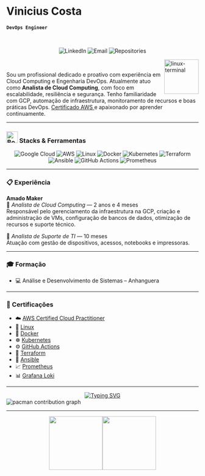 # Vinicius Costa

**`DevOps Engineer`**

<br>

<!-- Contact Badges -->
<p align="center">
  <!-- LinkedIn Badge -->
  <a href="https://www.linkedin.com/in/devops-vinicius/" style="text-decoration: none;">
    <img alt="LinkedIn" title="Connect with me on LinkedIn" 
         src="https://custom-icon-badges.demolab.com/badge/-LinkedIn-282A36?style=for-the-badge&logo=linkedin&logoColor=white&labelColor=2496ED" />
  </a>

  <!-- Email Badge -->
  <a href="mailto:costavinicius692@gmail.com" style="text-decoration: none;">
    <img alt="Email" title="Send me an email" 
         src="https://custom-icon-badges.demolab.com/badge/-Gmail-282A36?style=for-the-badge&logo=gmail&logoColor=white&labelColor=2496ED" />
  </a>

  <!-- GitHub Repositories Badge -->
  <a href="https://github.com/vinicius3516?tab=repositories" style="text-decoration: none;">
    <img alt="Repositories" title="See my repositories on GitHub" 
         src="https://custom-icon-badges.demolab.com/badge/-Repositories-282A36?style=for-the-badge&logo=repo&logoColor=white&labelColor=2496ED" />
  </a>
</p>

<!-- Linux Gif -->
<img align="right" alt="linux-terminal" src="https://media.tenor.com/dHk-LfzHrtwAAAAj/linux-computer.gif" width="90px" />

<br>

Sou um profissional dedicado e proativo com experiência em Cloud Computing e Engenharia DevOps. Atualmente atuo como **Analista de Cloud Computing**, com foco em escalabilidade, resiliência e segurança. Tenho familiaridade com GCP, automação de infraestrutura, monitoramento de recursos e boas práticas DevOps. <a href="https://www.credly.com/badges/05583c87-adf7-4888-93f5-f28229c29078/linked_in_profile"> Certificado AWS </a> e apaixonado por aprender continuamente.

---

<h3><img src="https://raw.githubusercontent.com/Tarikul-Islam-Anik/Telegram-Animated-Emojis/main/Objects/Books.webp" alt="Books" width="30" height="30" /> Stacks & Ferramentas</h3>

<div align="center">
  <img alt="Google Cloud" src="https://img.shields.io/badge/GCP-4285F4?style=for-the-badge&logo=googlecloud&logoColor=white" />
  <img alt="AWS" src="https://img.shields.io/badge/AWS-232F3E?style=for-the-badge&logo=amazonaws&logoColor=white" />
  <img alt="Linux" src="https://img.shields.io/badge/Linux-FCC624?style=for-the-badge&logo=linux&logoColor=black" />
  <img alt="Docker" src="https://img.shields.io/badge/Docker-2496ED?style=for-the-badge&logo=docker&logoColor=white" />
  <img alt="Kubernetes" src="https://img.shields.io/badge/Kubernetes-326CE5?style=for-the-badge&logo=kubernetes&logoColor=white" />
  <img alt="Terraform" src="https://img.shields.io/badge/Terraform-623CE4?style=for-the-badge&logo=terraform&logoColor=white" />
  <img alt="Ansible" src="https://img.shields.io/badge/Ansible-EE0000?style=for-the-badge&logo=ansible&logoColor=white" />
  <img alt="GitHub Actions" src="https://img.shields.io/badge/GitHub%20Actions-2088FF?style=for-the-badge&logo=githubactions&logoColor=white" />
  <img alt="Prometheus" src="https://img.shields.io/badge/Prometheus-E6522C?style=for-the-badge&logo=prometheus&logoColor=white" />
</div>

---

<h3>📋 Experiência</h3>

**Amado Maker**  
📍 *Analista de Cloud Computing* — 2 anos e 4 meses  
Responsável pelo gerenciamento da infraestrutura na GCP, criação e administração de VMs, configuração de bancos de dados, otimização de recursos e suporte técnico.

📍 *Analista de Suporte de TI* — 10 meses  
Atuação com gestão de dispositivos, acessos, notebooks e impressoras.

---

<h3>🎓 Formação</h3>

- 💻 Análise e Desenvolvimento de Sistemas – Anhanguera  

---

<h3>📜 Certificações</h3>

- ☁️ <a href="https://www.credly.com/badges/05583c87-adf7-4888-93f5-f28229c29078/linked_in_profile">AWS Certified Cloud Practitioner</a>
- 🐧 <a href="https://certificado.devopspro.com.br/certificado?code=ab5e20b1-a3c7-4397-b2f2-4250058c9eb8">Linux</a>  
- 🐳 <a href="https://certificado.devopspro.com.br/certificado?code=6cd6ad91-1ec6-4421-b390-2d6a0046678e">Docker</a>  
- ☸️ <a href="https://certificado.devopspro.com.br/certificado?code=7d248654-51eb-493a-a75d-a2eb581cb4a2">Kubernetes</a>   
- ⚙️ <a href="https://certificado.devopspro.com.br/certificado?code=a1c7c03e-5bd9-4d5d-974a-945c68655306">GitHub Actions</a>  
- 🧱 <a href="https://certificado.devopspro.com.br/certificado?code=17539092-5b71-49e5-a473-dcd890b5f404">Terraform</a>   
- 🔧 <a href="https://certificado.devopspro.com.br/certificado?code=17f692e1-f9d6-4b50-b05c-7c7f69d7db1c">Ansible</a>  
- 📈 <a href="https://certificado.devopspro.com.br/certificado?code=17f692e1-f9d6-4b50-b05c-7c7f69d7db1c">Prometheus</a>  
- 📊 <a href="https://certificado.devopspro.com.br/certificado?code=17f692e1-f9d6-4b50-b05c-7c7f69d7db1c">Grafana Loki</a>

---

<div align="center">
  <a href="https://git.io/typing-svg">
    <img 
      src="https://readme-typing-svg.demolab.com?font=Fira+Code&pause=1000&color=FFFFFF&center=true&vCenter=true&width=500&lines=Infraestrutura+como+c%C3%B3digo;DevOps+na+pr%C3%A1tica;Cloud+native;Kubernetes;Google+Cloud+Plataform" 
      alt="Typing SVG" 
    />
  </a>
</div>

<picture>
  <source media="(prefers-color-scheme: dark)" srcset="https://raw.githubusercontent.com/Francine02/Francine02/output/pacman-contribution-graph-dark.svg">
  <source media="(prefers-color-scheme: light)" srcset="https://raw.githubusercontent.com/Francine02/Francine02/output/pacman-contribution-graph.svg">
  <img alt="pacman contribution graph" src="https://raw.githubusercontent.com/Francine02/Francine02/output/pacman-contribution-graph.svg">
</picture>

---

<!-- GitHub Stats -->
<div align="center" style="display: flex; flex-wrap: wrap; justify-content: center;">
  <!-- GitHub Stats Cards -->
  <img height="140em" src="https://github-readme-stats.vercel.app/api?username=vinicius3516&show_icons=true&locale=en&theme=blueberry&rank_icon=github&card_width=100" />
  <img height="140em" src="https://github-readme-stats.vercel.app/api/top-langs/?username=vinicius3516&theme=blueberry&layout=compact&card_width=100">
</div>

